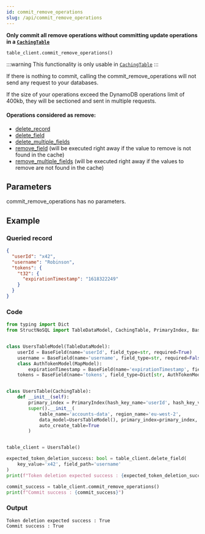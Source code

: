 ```yaml
---
id: commit_remove_operations
slug: /api/commit_remove_operations
---
```


**Only commit all remove operations without committing update operations in a [```CachingTable```](../caching_table/introduction.md)**

```python
table_client.commit_remove_operations()
```

:::warning This functionality is only usable in [```CachingTable```](../caching_table/introduction.md) 
:::


If there is nothing to commit, calling the commit_remove_operations will not send any request to your databases.

If the size of your operations exceed the DynamoDB operations limit of 400kb, they will be sectioned and sent in 
multiple requests.

#### Operations considered as remove:  
- [delete_record](../api/delete_record.md)
- [delete_field](../api/delete_field.md)
- [delete_multiple_fields](../api/delete_multiple_fields.md)
- [remove_field](../api/remove_field.md) (will be executed right away if the value to remove is not found in the cache)
- [remove_multiple_fields](../api/remove_multiple_fields.md) (will be executed right away if the values to remove are 
  not found in the cache)

## Parameters

commit_remove_operations has no parameters.

## Example


### Queried record
```json
{
  "userId": "x42",
  "username": "Robinson",
  "tokens": {
    "t32": {
      "expirationTimestamp": "1618322249"
    }
  }
}
```

### Code
```python
from typing import Dict
from StructNoSQL import TableDataModel, CachingTable, PrimaryIndex, BaseField, MapModel


class UsersTableModel(TableDataModel):
    userId = BaseField(name='userId', field_type=str, required=True)
    username = BaseField(name='username', field_type=str, required=False)
    class AuthTokenModel(MapModel):
        expirationTimestamp = BaseField(name='expirationTimestamp', field_type=int, required=True)
    tokens = BaseField(name='tokens', field_type=Dict[str, AuthTokenModel], key_name='tokenId', required=False)


class UsersTable(CachingTable):
    def __init__(self):
        primary_index = PrimaryIndex(hash_key_name='userId', hash_key_variable_python_type=str)
        super().__init__(
            table_name='accounts-data', region_name='eu-west-2',
            data_model=UsersTableModel(), primary_index=primary_index,
            auto_create_table=True
        )


table_client = UsersTable()

expected_token_deletion_success: bool = table_client.delete_field(
    key_value='x42', field_path='username'
)
print(f"Token deletion expected success : {expected_token_deletion_success}")

commit_success = table_client.commit_remove_operations()
print(f"Commit success : {commit_success}")
```

### Output
```
Token deletion expected success : True
Commit success : True
```
        